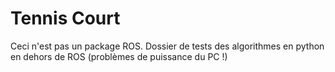 # Tennis Court

Ceci n'est pas un package ROS. Dossier de tests des algorithmes en python en dehors de ROS (problèmes de puissance du PC !)



